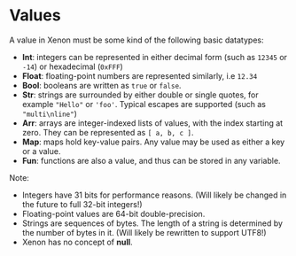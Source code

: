 # Values

A value in Xenon must be some kind of the following basic datatypes:

* **Int**: integers can be represented in either decimal form \(such as `12345` or `-14`\) or hexadecimal \(`0xFFF`\)
* **Float**: floating-point numbers are represented similarly, i.e `12.34`
* **Bool**: booleans are written as `true` or `false`.
* **Str**: strings are surrounded by either double or single quotes, for example `"Hello"` or `'foo'`. Typical escapes are supported \(such as `"multi\nline"`\)
* **Arr**: arrays are integer-indexed lists of values, with the index starting at zero. They can be represented as `[ a, b, c ]`.
* **Map**: maps hold key-value pairs. Any value may be used as either a key or a value.
* **Fun**: functions are also a value, and thus can be stored in any variable.

Note:

* Integers have 31 bits for performance reasons. (Will likely be changed in the future to full 32-bit integers!)
* Floating-point values are 64-bit double-precision.
* Strings are sequences of bytes. The length of a string is determined by the number of bytes in it. (Will likely be rewritten to support UTF8!)
* Xenon has no concept of **null**.

